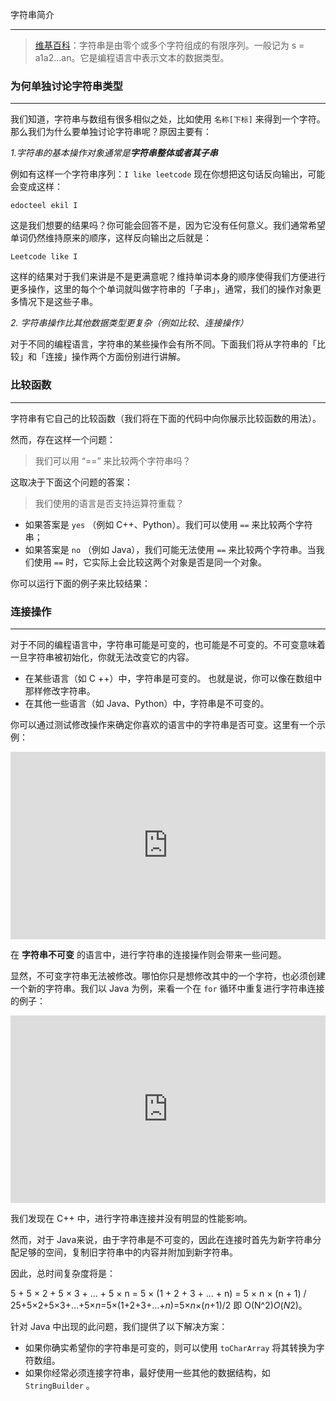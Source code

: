 字符串简介

------

> [维基百科](https://zh.wikipedia.org/wiki/字符串)：字符串是由零个或多个字符组成的有限序列。一般记为 s = a1a2...an。它是编程语言中表示文本的数据类型。

###  

### 为何单独讨论字符串类型

------

我们知道，字符串与数组有很多相似之处，比如使用 `名称[下标]` 来得到一个字符。那么我们为什么要单独讨论字符串呢？原因主要有：

*1.字符串的基本操作对象通常是**字符串整体或者其子串***

例如有这样一个字符串序列：`I like leetcode` 现在你想把这句话反向输出，可能会变成这样：

```
edocteel ekil I
```

这是我们想要的结果吗？你可能会回答不是，因为它没有任何意义。我们通常希望单词仍然维持原来的顺序，这样反向输出之后就是：

```
Leetcode like I
```

这样的结果对于我们来讲是不是更满意呢？维持单词本身的顺序使得我们方便进行更多操作，这里的每个个单词就叫做字符串的「子串」，通常，我们的操作对象更多情况下是这些子串。

*2. 字符串操作比其他数据类型更复杂（例如比较、连接操作）*

对于不同的编程语言，字符串的某些操作会有所不同。下面我们将从字符串的「比较」和「连接」操作两个方面份别进行讲解。

 

### 比较函数

------

字符串有它自己的比较函数（我们将在下面的代码中向你展示比较函数的用法）。

然而，存在这样一个问题：

> 我们可以用 “==” 来比较两个字符串吗？

这取决于下面这个问题的答案：

> 我们使用的语言是否支持运算符重载？

- 如果答案是 `yes` （例如 C++、Python）。我们可以使用 `==` 来比较两个字符串；
- 如果答案是 `no` （例如 Java），我们可能无法使用 `==` 来比较两个字符串。当我们使用 `==` 时，它实际上会比较这两个对象是否是同一个对象。

你可以运行下面的例子来比较结果：



 

### 连接操作

------

对于不同的编程语言中，字符串可能是可变的，也可能是不可变的。不可变意味着一旦字符串被初始化，你就无法改变它的内容。

- 在某些语言（如 C ++）中，字符串是可变的。 也就是说，你可以像在数组中那样修改字符串。
- 在其他一些语言（如 Java、Python）中，字符串是不可变的。

你可以通过测试修改操作来确定你喜欢的语言中的字符串是否可变。这里有一个示例：

<iframe frameborder="0" height="300" src="https://leetcode-cn.com/playground/2kyZy48N//shared" width="100%" style="box-sizing: border-box;"></iframe>

在 **字符串不可变** 的语言中，进行字符串的连接操作则会带来一些问题。

显然，不可变字符串无法被修改。哪怕你只是想修改其中的一个字符，也必须创建一个新的字符串。我们以 Java 为例，来看一个在 `for` 循环中重复进行字符串连接的例子：

<iframe frameborder="0" height="300" src="https://leetcode-cn.com/playground/9Eo9YqhE//shared" width="100%" style="box-sizing: border-box;"></iframe>

我们发现在 C++ 中，进行字符串连接并没有明显的性能影响。

然而，对于 Java来说，由于字符串是不可变的，因此在连接时首先为新字符串分配足够的空间，复制旧字符串中的内容并附加到新字符串。

因此，总时间复杂度将是：

5 + 5 × 2 + 5 × 3 + … + 5 × n = 5 × (1 + 2 + 3 + … + n) = 5 × n × (n + 1) / 25+5×2+5×3+…+5×*n*=5×(1+2+3+…+*n*)=5×*n*×(*n*+1)/2 即 O(N^2)*O*(*N*2)。

针对 Java 中出现的此问题，我们提供了以下解决方案：

- 如果你确实希望你的字符串是可变的，则可以使用 `toCharArray` 将其转换为字符数组。
- 如果你经常必须连接字符串，最好使用一些其他的数据结构，如 `StringBuilder` 。